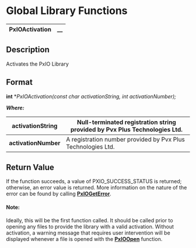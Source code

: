 # Global Library Functions 

**PxIOActivation** |  **__**  
---|---  
  
## Description

Activates the PxIO Library

## Format

**int** **PxIOActivation(const char *activationString, int activationNumber);**

**_Where:_**

**activationString** |  Null-terminated registration string provided by Pvx Plus Technologies Ltd.  
---|---  
**activationNumber** |  A registration number provided by Pvx Plus Technologies Ltd.  
  
## Return Value

If the function succeeds, a value of PXIO_SUCCESS_STATUS is returned; otherwise, an error value is returned. More information on the nature of the error can be found by calling **[PxIOGetError](../Error%20Functions/PxIOGetError.md)**.

#### **Note:**  
Ideally, this will be the first function called. It should be called prior to opening any files to provide the library with a valid activation. Without activation, a warning message that requires user intervention will be displayed whenever a file is opened with the **[PxIOOpen](../File%20Open%20and%20Close%20Functions/PxIOOpen.md)** function.
